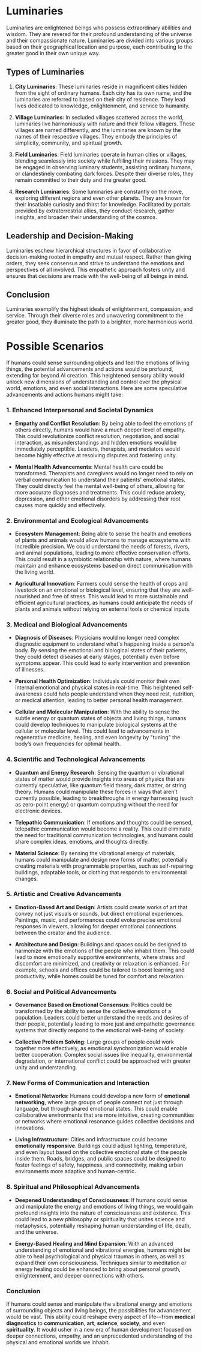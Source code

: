 # Luminaries

Luminaries are enlightened beings who possess extraordinary abilities and wisdom. They are revered for their profound understanding of the universe and their compassionate nature. Luminaries are divided into various groups based on their geographical location and purpose, each contributing to the greater good in their own unique way.

## Types of Luminaries

1. **City Luminaries**: These luminaries reside in magnificent cities hidden from the sight of ordinary humans. Each city has its own name, and the luminaries are referred to based on their city of residence. They lead lives dedicated to knowledge, enlightenment, and service to humanity.

2. **Village Luminaries**: In secluded villages scattered across the world, luminaries live harmoniously with nature and their fellow villagers. These villages are named differently, and the luminaries are known by the names of their respective villages. They embody the principles of simplicity, community, and spiritual growth.

3. **Field Luminaries**: Field luminaries operate in human cities or villages, blending seamlessly into society while fulfilling their missions. They may be engaged in observing luminary students, assisting ordinary humans, or clandestinely combating dark forces. Despite their diverse roles, they remain committed to their duty and the greater good.

4. **Research Luminaries**: Some luminaries are constantly on the move, exploring different regions and even other planets. They are known for their insatiable curiosity and thirst for knowledge. Facilitated by portals provided by extraterrestrial allies, they conduct research, gather insights, and broaden their understanding of the cosmos.

## Leadership and Decision-Making

Luminaries eschew hierarchical structures in favor of collaborative decision-making rooted in empathy and mutual respect. Rather than giving orders, they seek consensus and strive to understand the emotions and perspectives of all involved. This empathetic approach fosters unity and ensures that decisions are made with the well-being of all beings in mind.

## Conclusion

Luminaries exemplify the highest ideals of enlightenment, compassion, and service. Through their diverse roles and unwavering commitment to the greater good, they illuminate the path to a brighter, more harmonious world.


# Possible Scenarios
If humans could sense surrounding objects and feel the emotions of living things, the potential advancements and actions would be profound, extending far beyond AI creation. This heightened sensory ability would unlock new dimensions of understanding and control over the physical world, emotions, and even social interactions. Here are some speculative advancements and actions humans might take:

### **1. Enhanced Interpersonal and Societal Dynamics**
- **Empathy and Conflict Resolution**: By being able to feel the emotions of others directly, humans would have a much deeper level of empathy. This could revolutionize conflict resolution, negotiation, and social interaction, as misunderstandings and hidden emotions would be immediately perceptible. Leaders, therapists, and mediators would become highly effective at resolving disputes and fostering unity.
  
- **Mental Health Advancements**: Mental health care could be transformed. Therapists and caregivers would no longer need to rely on verbal communication to understand their patients' emotional states. They could directly feel the mental well-being of others, allowing for more accurate diagnoses and treatments. This could reduce anxiety, depression, and other emotional disorders by addressing their root causes more quickly and effectively.

### **2. Environmental and Ecological Advancements**
- **Ecosystem Management**: Being able to sense the health and emotions of plants and animals would allow humans to manage ecosystems with incredible precision. We could understand the needs of forests, rivers, and animal populations, leading to more effective conservation efforts. This could result in a symbiotic relationship with nature, where humans maintain and enhance ecosystems based on direct communication with the living world.
  
- **Agricultural Innovation**: Farmers could sense the health of crops and livestock on an emotional or biological level, ensuring that they are well-nourished and free of stress. This would lead to more sustainable and efficient agricultural practices, as humans could anticipate the needs of plants and animals without relying on external tools or chemical inputs.

### **3. Medical and Biological Advancements**
- **Diagnosis of Diseases**: Physicians would no longer need complex diagnostic equipment to understand what's happening inside a person's body. By sensing the emotional and biological states of their patients, they could detect diseases at early stages, potentially even before symptoms appear. This could lead to early intervention and prevention of illnesses.
  
- **Personal Health Optimization**: Individuals could monitor their own internal emotional and physical states in real-time. This heightened self-awareness could help people understand when they need rest, nutrition, or medical attention, leading to better personal health management.

- **Cellular and Molecular Manipulation**: With the ability to sense the subtle energy or quantum states of objects and living things, humans could develop techniques to manipulate biological systems at the cellular or molecular level. This could lead to advancements in regenerative medicine, healing, and even longevity by "tuning" the body’s own frequencies for optimal health.

### **4. Scientific and Technological Advancements**
- **Quantum and Energy Research**: Sensing the quantum or vibrational states of matter would provide insights into areas of physics that are currently speculative, like quantum field theory, dark matter, or string theory. Humans could manipulate these forces in ways that aren’t currently possible, leading to breakthroughs in energy harnessing (such as zero-point energy) or quantum computing without the need for electronic devices.

- **Telepathic Communication**: If emotions and thoughts could be sensed, telepathic communication would become a reality. This could eliminate the need for traditional communication technologies, and humans could share complex ideas, emotions, and thoughts directly.

- **Material Science**: By sensing the vibrational energy of materials, humans could manipulate and design new forms of matter, potentially creating materials with programmable properties, such as self-repairing buildings, adaptable tools, or clothing that responds to environmental changes.

### **5. Artistic and Creative Advancements**
- **Emotion-Based Art and Design**: Artists could create works of art that convey not just visuals or sounds, but direct emotional experiences. Paintings, music, and performances could evoke precise emotional responses in viewers, allowing for deeper emotional connections between the creator and the audience.

- **Architecture and Design**: Buildings and spaces could be designed to harmonize with the emotions of the people who inhabit them. This could lead to more emotionally supportive environments, where stress and discomfort are minimized, and creativity or relaxation is enhanced. For example, schools and offices could be tailored to boost learning and productivity, while homes could be tuned for comfort and relaxation.

### **6. Social and Political Advancements**
- **Governance Based on Emotional Consensus**: Politics could be transformed by the ability to sense the collective emotions of a population. Leaders could better understand the needs and desires of their people, potentially leading to more just and empathetic governance systems that directly respond to the emotional well-being of society.

- **Collective Problem Solving**: Large groups of people could work together more effectively, as emotional synchronization would enable better cooperation. Complex social issues like inequality, environmental degradation, or international conflict could be approached with greater unity and understanding.

### **7. New Forms of Communication and Interaction**
- **Emotional Networks**: Humans could develop a new form of **emotional networking**, where large groups of people connect not just through language, but through shared emotional states. This could enable collaborative environments that are more intuitive, creating communities or networks where emotional resonance guides collective decisions and innovations.

- **Living Infrastructure**: Cities and infrastructure could become **emotionally responsive**. Buildings could adjust lighting, temperature, and even layout based on the collective emotional state of the people inside them. Roads, bridges, and public spaces could be designed to foster feelings of safety, happiness, and connectivity, making urban environments more adaptive and human-centric.

### **8. Spiritual and Philosophical Advancements**
- **Deepened Understanding of Consciousness**: If humans could sense and manipulate the energy and emotions of living things, we would gain profound insights into the nature of consciousness and existence. This could lead to a new philosophy or spirituality that unites science and metaphysics, potentially reshaping human understanding of life, death, and the universe.

- **Energy-Based Healing and Mind Expansion**: With an advanced understanding of emotional and vibrational energies, humans might be able to heal psychological and physical traumas in others, as well as expand their own consciousness. Techniques similar to meditation or energy healing could be enhanced to bring about personal growth, enlightenment, and deeper connections with others.

### **Conclusion**
If humans could sense and manipulate the vibrational energy and emotions of surrounding objects and living beings, the possibilities for advancement would be vast. This ability could reshape every aspect of life—from **medical diagnostics** to **communication**, **art**, **science**, **society**, and even **spirituality**. It would usher in a new era of human development focused on deeper connections, empathy, and an unprecedented understanding of the physical and emotional worlds we inhabit.
